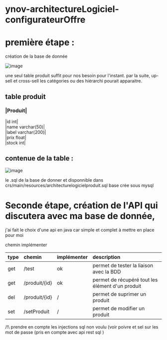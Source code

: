 # ynov-architectureLogiciel-configurateurOffre


première étape :
==

création de la base de donnée

![image](https://user-images.githubusercontent.com/77006808/144563248-0c13a55d-9224-4540-95b8-3bec92976f3f.png)

une seul table produit suffit pour nos besoin pour l'instant. par la suite, up-sell et cross-sell les catégories ou des hiérarchi pourait apparaitre.

table produit
-


### |Produit|

|id                int|  
|name      varchar(50)|  
|label    varchar(200)|  
|prix            float|  
|stock             int|  

contenue de la table :
-

![image](https://user-images.githubusercontent.com/77006808/144564669-55de234d-a01a-4064-9f74-cb1d30e040da.png)

le .sql de la base de donner et disponnible dans crs/main/resources/architecturelogicielproduit.sql
base crée sous mysql

Seconde étape, création de l'API qui discutera avec ma base de donnée, 
==

j'ai fait le choix d'une api en java car simple et complet à mettre en place pour moi

chemin implémenter

| type | chemin        | implémenter | description                                       |  
|:---  | :------------ | :---------- | :------------------------------------------------ |
|get   | /test         | ok          | permet de tester la liaison avec la BDD           |
|get   | /produit/{id} | ok          | permet de récupéré tout les élément d'un produit  |
|del   | /produit/{id} | /           |permet de suprimer un produit                      |
|set   | /setProduit   | /           |permet de modifier un produit                      |


/!\ prendre en compte les injections sql non voulu (voir poivre et sel sur les mot de passe (pris en compte avec api rest sql )


